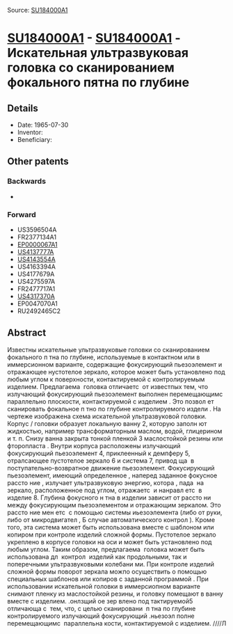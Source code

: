 Source: [SU184000A1](https://patents.google.com/patent/SU184000A1)

# [SU184000A1](SU184000A1.md) - [SU184000A1](SU184000A1.md) - Искательная ультразвуковая головка со сканированием фокального пятна по глубине

## Details

* Date: 1965-07-30
* Inventor: 
* Beneficiary: 

## Other patents

### Backwards
 * 
### Forward
 * US3596504A
 * FR2377134A1
 * [EP0000067A1](EP0000067A1.md)
 * [US4137777A](US4137777A.md)
 * [US4143554A](US4143554A.md)
 * US4163394A
 * US4177679A
 * US4275597A
 * FR2477717A1
 * [US4317370A](US4317370A.md)
 * EP0047070A1
 * RU2492465C2
## Abstract

Известны искательные ультразвуковые головки  со сканированием фокального п тна по глубине, используемые в контактном или в иммерсионном варианте, содержащие фокусирующий  пьезоэлемент и отражающее нустотелое  зеркало, которое может быть установлено  под любым углом к поверхности, контактируемой  с контролируемым изделием.
Предлагаема  головка отличаетс  от известпых  тем, что излучающий фокусирующий пьезоэлемент выполнен перемещающимс  параллельно  плоскости, контактируемой с изделием . Это позвол ет сканировать фокальное п тно по глубине контролируемого издели .
На чертеже изображена схема искательной ультразвуковой головки.
Корпус / головки образует локальную ванну  2, которую заполн ют жидкостью, например  трансформаторным маслом, водой, глицерином  и т. п. Снизу ванна закрыта тонкой пленкой 3 маслостойкой резины или фторопласта . Внутри корпуса расположены излучающий  фокусирующий пьезоэлемент 4, приклеенный  к демпферу 5, отралсающее пустотелое зеркало 6 и система 7, привод ща  в поступательно-возвратное  движение пьезоэлемент. Фокусирующий пьезоэлемент, имеющий определенное , наперед заданное фокусное рассто ние , излучает ультразвуковую энергию, котора , пада  на зеркало, расположенное
под углом, отражаетс  и нанравл етс  в изделие  8.
Глубина фокусного н тна в изделии зависит  от рассто ни  между фокусирующим
пьезоэлементом и отражающим зеркалом. Это рассто ние мен етс  с помощью системы иьезоэлемента (либо от руки, либо от микродвигател , Б случае автоматического контрол ).
Кроме того, эта система может быть использована  вместе с шаблоном или копиром при контроле изделий сложной формы. Пустотелое  зеркало укреплено в корпусе головки на оси и может быть установлено под любым
углом. Таким образом, предлагаема  головка может быть использована дл  контрол  изделий  как продольными, так и поперечными ультразвуковыми колебани ми. При контроле изделий сложной формы поворот зеркала
можпо осуществить о помощью специальных шаблонов или копиров с заданной программой .
При использовании искательной головки в иммерсиопном варианте снимают пленку из
маслостойкой резины, и головку помещают в ванну вместе с изделием. .онлзщий  ое зер влено  под тактируемой5 отличающа с  тем, что, с целью сканировани  п тна по глубине контролируемого излучающий фокусирующий .ньезоэл полне  перемещающимс  параллельна кости, контактируемой с изделием. 
////Л